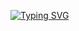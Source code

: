 [![Typing SVG](https://readme-typing-svg.herokuapp.com?color=%2336BCF7&lines=Hello,+I'm+Artem)](https://git.io/typing-svg)
